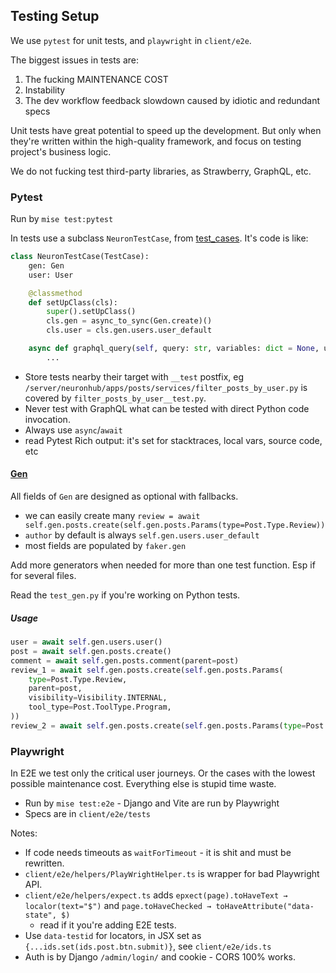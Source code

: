 ## Testing Setup

We use `pytest` for unit tests, and `playwright` in `client/e2e`.

The biggest issues in tests are:
1. The fucking MAINTENANCE COST
2. Instability
3. The dev workflow feedback slowdown caused by idiotic and redundant specs

Unit tests have great potential to speed up the development. But only when they're written within the high-quality framework, and focus on testing project's business logic.

We do not fucking test third-party libraries, as Strawberry, GraphQL, etc.

### Pytest

Run by `mise test:pytest`

In tests use a subclass `NeuronTestCase`, from [test_cases](/server/neuronhub/apps/tests/test_cases.py). It's code is like:

```python
class NeuronTestCase(TestCase):
    gen: Gen
    user: User

    @classmethod
    def setUpClass(cls):
        super().setUpClass()
        cls.gen = async_to_sync(Gen.create)()
        cls.user = cls.gen.users.user_default

    async def graphql_query(self, query: str, variables: dict = None, user_authed: User = self.user) -> ExecutionResult:
        ...
```

- Store tests nearby their target with `__test` postfix, eg `/server/neuronhub/apps/posts/services/filter_posts_by_user.py` is covered by `filter_posts_by_user__test.py`.
- Never test with GraphQL what can be tested with direct Python code invocation.
- Always use `async`/`await`
- read Pytest Rich output: it's set for stacktraces, local vars, source code, etc

#### [Gen](/server/neuronhub/apps/tests/test_gen.py)

All fields of `Gen` are designed as optional with fallbacks.
- we can easily create many `review = await self.gen.posts.create(self.gen.posts.Params(type=Post.Type.Review))`
- `author` by default is always `self.gen.users.user_default`
- most fields are populated by `faker.gen`

Add more generators when needed for more than one test function. Esp if for several files.

Read the `test_gen.py` if you're working on Python tests.

##### Usage

```python
user = await self.gen.users.user()
post = await self.gen.posts.create()
comment = await self.gen.posts.comment(parent=post)
review_1 = await self.gen.posts.create(self.gen.posts.Params(
    type=Post.Type.Review,
    parent=post,
    visibility=Visibility.INTERNAL,
    tool_type=Post.ToolType.Program,
))
review_2 = await self.gen.posts.create(self.gen.posts.Params(type=Post.Type.Review, parent=post, author=user))
```

### Playwright

In E2E we test only the critical user journeys. Or the cases with the lowest possible maintenance cost. Everything else is stupid time waste.

- Run by `mise test:e2e` - Django and Vite are run by Playwright
- Specs are in `client/e2e/tests`

Notes:
- If code needs timeouts as `waitForTimeout` - it is shit and must be rewritten.
- `client/e2e/helpers/PlayWrightHelper.ts` is wrapper for bad Playwright API.
- `client/e2e/helpers/expect.ts` adds `epxect(page).toHaveText → localor(text="$")` and `page.toHaveChecked → toHaveAttribute("data-state", $)`
	- read if it you're adding E2E tests.
- Use `data-testid` for locators, in JSX set as `{...ids.set(ids.post.btn.submit)}`, see `client/e2e/ids.ts`
- Auth is by Django `/admin/login/` and cookie - CORS 100% works.
